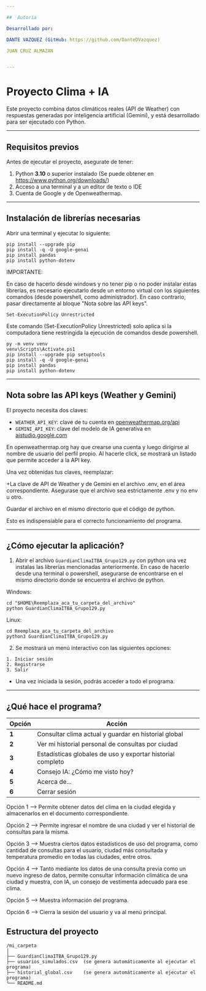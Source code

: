 ```yaml
---

##  Autoría

Desarrollado por:

DANTE VAZQUEZ (GitHub: https://github.com/DanteDVazquez)

JUAN CRUZ ALMAZAN


---
```

# Proyecto Clima + IA

Este proyecto combina datos climáticos reales (API de Weather) con respuestas generadas por inteligencia artificial (Gemini), y está desarrollado para ser ejecutado con Python.


---

## Requisitos previos

Antes de ejecutar el proyecto, asegurate de tener:

1. Python **3.10** o superior instalado (Se puede obtener en https://www.python.org/downloads/)
2. Acceso a una terminal y a un editor de texto o IDE
3. Cuenta de Google y de Openweathermap.

---

## Instalación de librerías necesarias

Abrir una terminal y ejecutar lo siguiente:

```
pip install --upgrade pip
pip install -q -U google-genai
pip install pandas
pip install python-dotenv
```

IMPORTANTE:

En caso de hacerlo desde windows y no tener pip o no poder instalar estas librerías, es necesario ejecutarlo desde un entorno virtual con los siguientes comandos (desde powershell, como administrador). En caso contrario, pasar directamente al bloque "Nota sobre las API keys".
```
Set-ExecutionPolicy Unrestricted
```
Este comando (Set-ExecutionPolicy Unrestricted) solo aplica si la computadora tiene restringida la ejecución de comandos desde powershell.
```
py -m venv venv
venv\Scripts\Activate.ps1
pip install --upgrade pip setuptools
pip install -q -U google-genai
pip install pandas
pip install python-dotenv
```
---

## Nota sobre las API keys (Weather y Gemini)

El proyecto necesita dos claves:

- `WEATHER_API_KEY`: clave de tu cuenta en [openweathermap.org/api](https://openweathermap.org/api)
- `GEMINI_API_KEY`: clave del modelo de IA generativa en [aistudio.google.com](https://aistudio.google.com/)

En openweathermap.org hay que crearse una cuenta y luego dirigirse al nombre de usuario del perfil propio. Al hacerle click, se mostrará un listado que permite acceder a la API key.

Una vez obtenidas tus claves, reemplazar:

+La clave de API de Weather y de Gemini en el archivo .env, en el área correspondiente. Asegurase que el archivo sea estrictamente .env y no env u otro. 

Guardar el archivo en el mismo directorio que el código de python.

Esto es indispensiable para el correcto funcionamiento del programa.

---

## ¿Cómo ejecutar la aplicación?

1. Abrir el archivo `GuardianClimaITBA_Grupo129.py` con python una vez instalas las librerías mencionadas anteriormente. En caso de hacerlo desde una terminal o powershell, asegurarse de encontrarse en el mismo directorio donde se encuentra el archivo de python.

Windows:
```
cd "$HOME\Reemplaza_aca_tu_carpeta_del_archivo"
python GuardianClimaITBA_Grupo129.py
```
Linux:
```
cd Reemplaza_aca_tu_carpeta_del_archivo
python3 GuardianClimaITBA_Grupo129.py
```
2. Se mostrará un menú interactivo con las siguientes opciones:

```
1. Iniciar sesión
2. Registrarse
3. Salir
```

- Una vez iniciada la sesión, podrás acceder a todo el programa.
---

##  ¿Qué hace el programa?

| Opción       | Acción                                                                 |
|-------------|-------------------------------------------------------------------------|
| **1**       | Consultar clima actual y guardar en historial global|
| **2**       | Ver mi historial personal de consultas por ciudad   |
| **3**       | Estadísticas globales de uso y exportar historial completo|
| **4**       | Consejo IA: ¿Cómo me visto hoy?
| **5**       | Acerca de...|
| **6**       | Cerrar sesión|                                                                                                                                                                                                               |

Opción 1 --> Permite obtener datos del clima en la ciudad elegida y almacenarlos en el documento correspondiente.

Opción 2 --> Permite ingresar el nombre de una ciudad y ver el historial de consultas para la misma.

Opción 3 --> Muestra ciertos datos estadísticos de uso del programa, como cantidad de consultas para el usuario, ciudad más consultada y temperatura promedio en todas las ciudades, entre otros.

Opción 4 --> Tanto mediante los datos de una consulta previa como un nuevo ingreso de datos, permite consultar información climática de una ciudad y muestra, con IA, un consejo de vestimenta adecuado para ese clima.

Opción 5 --> Muestra información del programa.

Opción 6 --> Cierra la sesión del usuario y va al menú principal.
##  Estructura del proyecto

```
/mi_carpeta
│
├── GuardianClimaITBA_Grupo129.py
├── usuarios_simulados.csv	(se genera automáticamente al ejecutar el programa)              
├── historial_global.csv	(se genera automáticamente al ejecutar el programa)
└── README.md
```




